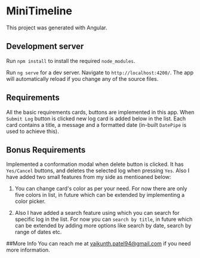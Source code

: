 # MiniTimeline
This project was generated with Angular.

## Development server

Run `npm install` to install the required `node_modules`.

Run `ng serve` for a dev server. Navigate to `http://localhost:4200/`. The app will automatically reload if you change any of the source files.

## Requirements 

All the basic requirements cards, buttons are implemented in this app. 
When `Submit Log` button is clicked new log card is added below in the list. 
Each card contains a title, a message and a formatted date (in-built `DatePipe` is used to achieve this).

## Bonus Requirements

Implemented a conformation modal when delete button is clicked. It has `Yes/Cancel` buttons, and deletes the selected log when pressing `Yes`. 
Also I have added two small features from my side as mentioaned below:

1. You can change card's color as per your need. For now there are only five colors in list, in future which can be extended by implementing a color picker.

2. Also I have added a search feature using which you can search for specific log in the list. For now you can `search by title`, in future which can be extended by adding more options like search by date, search by range of dates etc.

##More Info
You can reach me at vaikunth.patel94@gmail.com if you need more information.